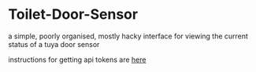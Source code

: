 # Toilet-Door-Sensor

a simple, poorly organised, mostly hacky interface for viewing the current status of a tuya door sensor

instructions for getting api tokens are [here](https://github.com/jasonacox/tinytuya)
